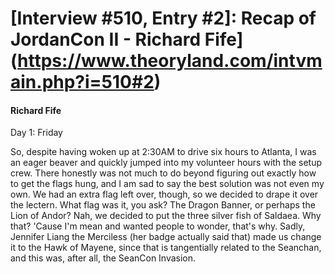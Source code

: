 # [Interview #510, Entry #2]: Recap of JordanCon II - Richard Fife](https://www.theoryland.com/intvmain.php?i=510#2)

#### Richard Fife

Day 1: Friday

So, despite having woken up at 2:30AM to drive six hours to Atlanta, I was an eager beaver and quickly jumped into my volunteer hours with the setup crew. There honestly was not much to do beyond figuring out exactly how to get the flags hung, and I am sad to say the best solution was not even my own. We had an extra flag left over, though, so we decided to drape it over the lectern. What flag was it, you ask? The Dragon Banner, or perhaps the Lion of Andor? Nah, we decided to put the three silver fish of Saldaea. Why that? 'Cause I'm mean and wanted people to wonder, that's why. Sadly, Jennifer Liang the Merciless (her badge actually said that) made us change it to the Hawk of Mayene, since that is tangentially related to the Seanchan, and this was, after all, the SeanCon Invasion.

